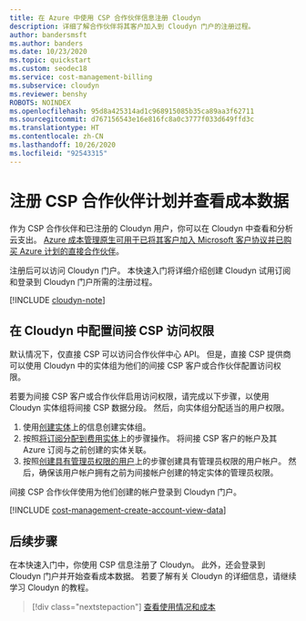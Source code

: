 ```yaml
---
title: 在 Azure 中使用 CSP 合作伙伴信息注册 Cloudyn
description: 详细了解合作伙伴将其客户加入到 Cloudyn 门户的注册过程。
author: bandersmsft
ms.author: banders
ms.date: 10/23/2020
ms.topic: quickstart
ms.custom: seodec18
ms.service: cost-management-billing
ms.subservice: cloudyn
ms.reviewer: benshy
ROBOTS: NOINDEX
ms.openlocfilehash: 95d8a425314ad1c968915085b35ca89aa3f62711
ms.sourcegitcommit: d767156543e16e816fc8a0c3777f033d649ffd3c
ms.translationtype: HT
ms.contentlocale: zh-CN
ms.lasthandoff: 10/26/2020
ms.locfileid: "92543315"
---
```

# <a name="register-with-the-csp-partner-program-and-view-cost-data"></a>注册 CSP 合作伙伴计划并查看成本数据

作为 CSP 合作伙伴和已注册的 Cloudyn 用户，你可以在 Cloudyn 中查看和分析云支出。 [Azure 成本管理原生可用于已将其客户加入 Microsoft 客户协议并已购买 Azure 计划的直接合作伙伴](../costs/get-started-partners.md)。

注册后可以访问 Cloudyn 门户。 本快速入门将详细介绍创建 Cloudyn 试用订阅和登录到 Cloudyn 门户所需的注册过程。

[!INCLUDE [cloudyn-note](../../../includes/cloudyn-note.md)]

## <a name="configure-indirect-csp-access-in-cloudyn"></a>在 Cloudyn 中配置间接 CSP 访问权限

默认情况下，仅直接 CSP 可以访问合作伙伴中心 API。 但是，直接 CSP 提供商可以使用 Cloudyn 中的实体组为他们的间接 CSP 客户或合作伙伴配置访问权限。

若要为间接 CSP 客户或合作伙伴启用访问权限，请完成以下步骤，以使用 Cloudyn 实体组将间接 CSP 数据分段。 然后，向实体组分配适当的用户权限。

1. 使用[创建实体](tutorial-user-access.md#create-and-manage-entities)上的信息创建实体组。
2. 按照[将订阅分配到费用实体](https://www.youtube.com/watch?v=d9uTWSdoQYo)上的步骤操作。 将间接 CSP 客户的帐户及其 Azure 订阅与之前创建的实体关联。
3. 按照[创建具有管理员权限的用户](tutorial-user-access.md#create-a-user-with-admin-access)上的步骤创建具有管理员权限的用户帐户。 然后，确保该用户帐户拥有之前为间接帐户创建的特定实体的管理员权限。

间接 CSP 合作伙伴使用为他们创建的帐户登录到 Cloudyn 门户。


[!INCLUDE [cost-management-create-account-view-data](../../../includes/cost-management-create-account-view-data.md)]

## <a name="next-steps"></a>后续步骤

在本快速入门中，你使用 CSP 信息注册了 Cloudyn。 此外，还会登录到 Cloudyn 门户并开始查看成本数据。 若要了解有关 Cloudyn 的详细信息，请继续学习 Cloudyn 的教程。

> [!div class="nextstepaction"]
> [查看使用情况和成本](tutorial-review-usage.md)